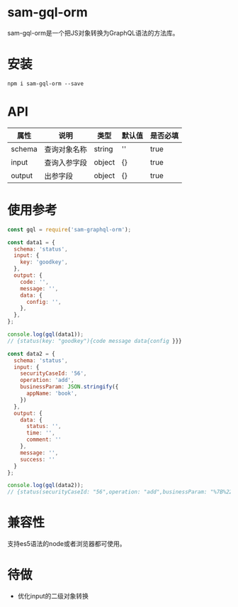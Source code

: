 # sam-gql-orm
sam-gql-orm是一个把JS对象转换为GraphQL语法的方法库。

# 安装
`npm i sam-gql-orm --save`


# API

属性 | 说明 | 类型 | 默认值 | 是否必填 |
----|-----|------|------|------|
schema | 查询对象名称 | string | '' | true |
input | 查询入参字段 | object | {} | true |
output | 出参字段 | object | {} | true | 


# 使用参考
```javascript
const gql = require('sam-graphql-orm');

const data1 = {
  schema: 'status',
  input: {
    key: 'goodkey',
  },
  output: {
    code: '',
    message: '',
    data: {
      config: '',
    },
  },
};

console.log(gql(data1));
// {status(key: "goodkey"){code message data{config }}}

const data2 = {
  schema: 'status',
  input: {
    securityCaseId: '56',
    operation: 'add',
    businessParam: JSON.stringify({
      appName: 'book',
    })
  },
  output: {
    data: {
      status: '',
      time: '',
      comment: ''
    },
    message: '',
    success: ''
  }
};

console.log(gql(data2));
// {status(securityCaseId: "56",operation: "add",businessParam: "%7B%22appName%22%3A%22book%22%7D"){data{status time comment }message success }}

```

# 兼容性
支持es5语法的node或者浏览器都可使用。  


# 待做
- 优化input的二级对象转换